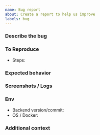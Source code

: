 ```yaml
---
name: Bug report
about: Create a report to help us improve
labels: bug
---
```


### Describe the bug

### To Reproduce
- Steps:

### Expected behavior

### Screenshots / Logs

### Env
- Backend version/commit:
- OS / Docker:

### Additional context


